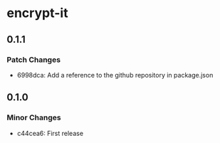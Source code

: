 # encrypt-it

## 0.1.1

### Patch Changes

- 6998dca: Add a reference to the github repository in package.json

## 0.1.0

### Minor Changes

- c44cea6: First release
